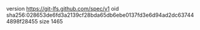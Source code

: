 version https://git-lfs.github.com/spec/v1
oid sha256:028653de6fd3a2139cf28bda65db6ebe0137fd3e6d94ad2dc637444898f28455
size 1465
